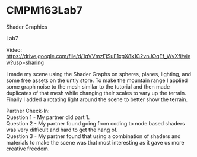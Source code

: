 # CMPM163Lab7
Shader Graphics

Lab7

Video: https://drive.google.com/file/d/1qVVmzFjSuF1xgX8k1C2vnJOqEf_WvXfi/view?usp=sharing

I made my scene using the Shader Graphs on spheres, planes, lighting, and some free assets on the untiy store. To make the mountain range I applied some graph noise to the mesh similar to the tutorial and then made duplicates of that mesh while changing their scales to vary up the terrain. Finally I added a rotating light around the scene to better show the terrain.

Partner Check-In:  
 Question 1 - My partner did part 1.  
 Question 2 - My partner found going from coding to node based shaders was very difficult and hard to get the hang of.  
 Question 3 - My partner found that using a combination of shaders and materials to make the scene was that most interesting as it
              gave us more creative freedom.
